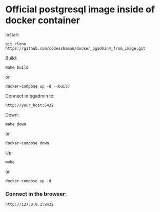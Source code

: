 # Official postgresql image inside of docker container

Install:

``git clone https://github.com/codesshaman/docker_pgadmin4_from_image.git``

Build:

``make build``

or

``docker-compose up -d --build``

Connect in pgadmin to:

``http://your_host:5432``

Down:

``make down``

or

``docker-compose down``

Up:

``make``

or

``docker-compose up -d``

### Connect in the browser:

```
http://127.0.0.1:8432
```